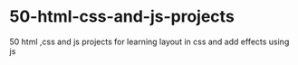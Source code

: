 # 50-html-css-and-js-projects
50 html ,css and js projects for learning layout in css and add effects using js
